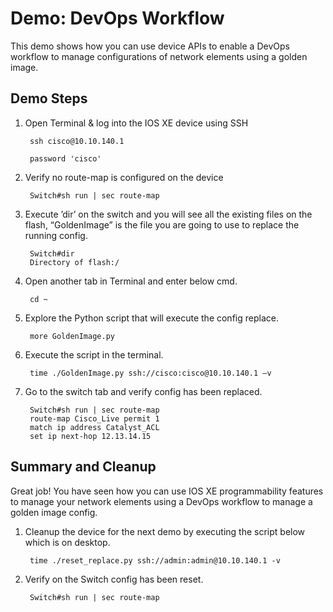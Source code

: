  # Demo: DevOps Workflow 

This demo shows how you can use device APIs to enable a DevOps workflow to manage configurations of network elements using a golden image.

## Demo Steps

1. Open Terminal & log into the IOS XE device using SSH

        ssh cisco@10.10.140.1

        password 'cisco' 
    
1. Verify no route-map is configured on the device

        Switch#sh run | sec route-map
    
1. Execute ’dir’ on the switch and you will see all the existing files on the flash, “GoldenImage” is the file you are going to use to replace the running config. 

        Switch#dir
        Directory of flash:/
    
1. Open another tab in Terminal and enter below cmd.  

        cd ~
    
1. Explore the Python script that will execute the config replace.

        more GoldenImage.py
    
1. Execute the script in the terminal.  

        time ./GoldenImage.py ssh://cisco:cisco@10.10.140.1 –v
    
1. Go to the switch tab and verify config has been replaced.  

        Switch#sh run | sec route-map 
        route-map Cisco_Live permit 1
        match ip address Catalyst_ACL
        set ip next-hop 12.13.14.15
    
## Summary and Cleanup

Great job!  You have seen how you can use IOS XE programmability features to manage your network elements using a DevOps workflow to manage a golden image config.  

1. Cleanup the device for the next demo by executing the script below which is on desktop.  

        time ./reset_replace.py ssh://admin:admin@10.10.140.1 -v

1. Verify on the Switch config has been reset.  

        Switch#sh run | sec route-map 
